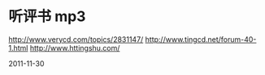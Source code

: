 # 听评书 mp3

http://www.verycd.com/topics/2831147/
http://www.tingcd.net/forum-40-1.html
http://www.httingshu.com/



2011-11-30

